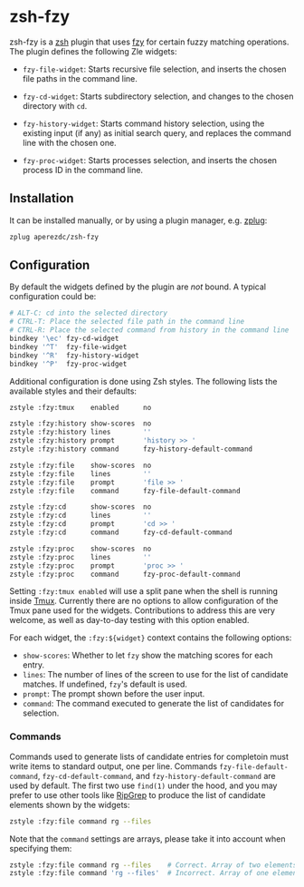 # zsh-fzy

zsh-fzy is a [zsh](http://www.zsh.org/) plugin that uses [fzy](https://github.com/jhawthorn/fzy) for 
certain fuzzy matching operations. The plugin defines the following Zle
widgets:

- `fzy-file-widget`: Starts recursive file selection, and inserts the chosen
  file paths in the command line.

- `fzy-cd-widget`: Starts subdirectory selection, and changes to the chosen
  directory with `cd`.

- `fzy-history-widget`: Starts command history selection, using the existing
  input (if any) as initial search query, and replaces the command line with
  the chosen one.

- `fzy-proc-widget`: Starts processes selection, and inserts the chosen
  process ID in the command line.


## Installation

It can be installed manually, or by using a plugin manager, e.g.
[zplug](https://github.com/zplug/zplug):

```sh
zplug aperezdc/zsh-fzy
```


## Configuration

By default the widgets defined by the plugin are *not* bound. A typical
configuration could be:

```sh
# ALT-C: cd into the selected directory
# CTRL-T: Place the selected file path in the command line
# CTRL-R: Place the selected command from history in the command line
bindkey '\ec' fzy-cd-widget
bindkey '^T'  fzy-file-widget
bindkey '^R'  fzy-history-widget
bindkey '^P'  fzy-proc-widget
```

Additional configuration is done using Zsh styles. The following lists the
available styles and their defaults:

```sh
zstyle :fzy:tmux    enabled      no

zstyle :fzy:history show-scores  no
zstyle :fzy:history lines        ''
zstyle :fzy:history prompt       'history >> '
zstyle :fzy:history command      fzy-history-default-command

zstyle :fzy:file    show-scores  no
zstyle :fzy:file    lines        ''
zstyle :fzy:file    prompt       'file >> '
zstyle :fzy:file    command      fzy-file-default-command

zstyle :fzy:cd      show-scores  no
zstyle :fzy:cd      lines        ''
zstyle :fzy:cd      prompt       'cd >> '
zstyle :fzy:cd      command      fzy-cd-default-command

zstyle :fzy:proc    show-scores  no
zstyle :fzy:proc    lines        ''
zstyle :fzy:proc    prompt       'proc >> '
zstyle :fzy:proc    command      fzy-proc-default-command
```

Setting `:fzy:tmux enabled` will use a split pane when the shell is running
inside [Tmux](https://github.com/tmux/tmux). Currently there are no options
to allow configuration of the Tmux pane used for the widgets. Contributions
to address this are very welcome, as well as day-to-day testing with this
option enabled.

For each widget, the `:fzy:${widget}` context contains the following options:

- `show-scores`: Whether to let `fzy` show the matching scores for each entry.
- `lines`: The number of lines of the screen to use for the list of candidate
  matches. If undefined, `fzy`'s default is used.
- `prompt`: The prompt shown before the user input.
- `command`: The command executed to generate the list of candidates for
  selection.


### Commands

Commands used to generate lists of candidate entries for completoin must
write items to standard output, one per line. Commands
`fzy-file-default-command`, `fzy-cd-default-command`, and
`fzy-history-default-command` are used by default. The first two use `find(1)`
under the hood, and you may prefer to use other tools like
[RipGrep](https://github.com/BurntSushi/ripgrep) to produce the list of
candidate elements shown by the widgets:

```sh
zstyle :fzy:file command rg --files
```

Note that the `command` settings are arrays, please take it into account
when specifying them:

```sh
zstyle :fzy:file command rg --files    # Correct. Array of two elements.
zstyle :fzy:file command 'rg --files'  # Incorrect. Array of one element.
```
